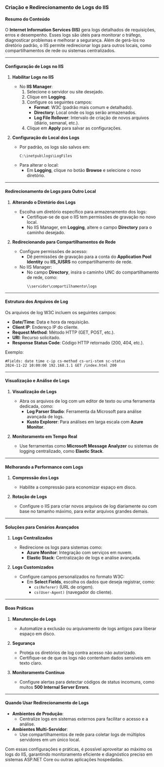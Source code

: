 ### Criação e Redirecionamento de Logs do IIS

#### Resumo do Conteúdo
O **Internet Information Services (IIS)** gera logs detalhados de requisições, erros e desempenho. Esses logs são úteis para monitorar o tráfego, diagnosticar problemas e melhorar a segurança. Além de gerá-los no diretório padrão, o IIS permite redirecionar logs para outros locais, como compartilhamentos de rede ou sistemas centralizados.

---

#### Configuração de Logs no IIS

1. **Habilitar Logs no IIS**
   - No **IIS Manager**:
     1. Selecione o servidor ou site desejado.
     2. Clique em **Logging**.
     3. Configure os seguintes campos:
        - **Format**: W3C (padrão mais comum e detalhado).
        - **Directory**: Local onde os logs serão armazenados.
        - **Log File Rollover**: Intervalo de criação de novos arquivos (diário, semanal, etc.).
     4. Clique em **Apply** para salvar as configurações.

2. **Configuração do Local dos Logs**
   - Por padrão, os logs são salvos em:
     ```plaintext
     C:\inetpub\logs\LogFiles
     ```
   - Para alterar o local:
     - Em **Logging**, clique no botão **Browse** e selecione o novo diretório.

---

#### Redirecionamento de Logs para Outro Local

1. **Alterando o Diretório dos Logs**
   - Escolha um diretório específico para armazenamento dos logs:
     - Certifique-se de que o IIS tem permissões de gravação no novo local.
     - No IIS Manager, em **Logging**, altere o campo **Directory** para o caminho desejado.

2. **Redirecionando para Compartilhamentos de Rede**
   - Configure permissões de acesso:
     - Dê permissões de gravação para a conta do **Application Pool Identity** ou **IIS_IUSRS** no compartilhamento de rede.
   - No IIS Manager:
     - No campo **Directory**, insira o caminho UNC do compartilhamento de rede, como:
       ```plaintext
       \\servidor\compartilhamento\logs
       ```

---

#### Estrutura dos Arquivos de Log

Os arquivos de log W3C incluem os seguintes campos:
- **Date/Time**: Data e hora da requisição.
- **Client IP**: Endereço IP do cliente.
- **Request Method**: Método HTTP (GET, POST, etc.).
- **URI**: Recurso solicitado.
- **Response Status Code**: Código HTTP retornado (200, 404, etc.).

Exemplo:
```plaintext
#Fields: date time c-ip cs-method cs-uri-stem sc-status
2024-11-22 10:00:00 192.168.1.1 GET /index.html 200
```

---

#### Visualização e Análise de Logs

1. **Visualização de Logs**
   - Abra os arquivos de log com um editor de texto ou uma ferramenta dedicada, como:
     - **Log Parser Studio**: Ferramenta da Microsoft para análise avançada de logs.
     - **Kusto Explorer**: Para análises em larga escala com **Azure Monitor**.

2. **Monitoramento em Tempo Real**
   - Use ferramentas como **Microsoft Message Analyzer** ou sistemas de logging centralizado, como **Elastic Stack**.

---

#### Melhorando a Performance com Logs

1. **Compressão dos Logs**
   - Habilite a compressão para economizar espaço em disco.

2. **Rotação de Logs**
   - Configure o IIS para criar novos arquivos de log diariamente ou com base no tamanho máximo, para evitar arquivos grandes demais.

---

#### Soluções para Cenários Avançados

1. **Logs Centralizados**
   - Redirecione os logs para sistemas como:
     - **Azure Monitor**: Integração com serviços em nuvem.
     - **Elastic Stack**: Centralização de logs e análise avançada.

2. **Logs Customizados**
   - Configure campos personalizados no formato W3C:
     - Em **Select Fields**, escolha os dados que deseja registrar, como:
       - `cs(Referer)` (URL de origem).
       - `cs(User-Agent)` (navegador do cliente).

---

#### Boas Práticas

1. **Manutenção de Logs**
   - Automatize a exclusão ou arquivamento de logs antigos para liberar espaço em disco.

2. **Segurança**
   - Proteja os diretórios de log contra acesso não autorizado.
   - Certifique-se de que os logs não contenham dados sensíveis em texto claro.

3. **Monitoramento Contínuo**
   - Configure alertas para detectar códigos de status incomuns, como muitos **500 Internal Server Errors**.

---

#### Quando Usar Redirecionamento de Logs

- **Ambientes de Produção**:
  - Centralize logs em sistemas externos para facilitar o acesso e a análise.
- **Ambientes Multi-Servidor**:
  - Use compartilhamentos de rede para coletar logs de múltiplos servidores em um único local.

Com essas configurações e práticas, é possível aproveitar ao máximo os logs do IIS, garantindo monitoramento eficiente e diagnóstico preciso em sistemas ASP.NET Core ou outras aplicações hospedadas.